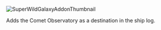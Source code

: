![SuperWildGalaxyAddonThumbnail](https://user-images.githubusercontent.com/71451068/202346851-22cc45d7-8338-4198-88d0-fe03e4d08387.png)

Adds the Comet Observatory as a destination in the ship log.
